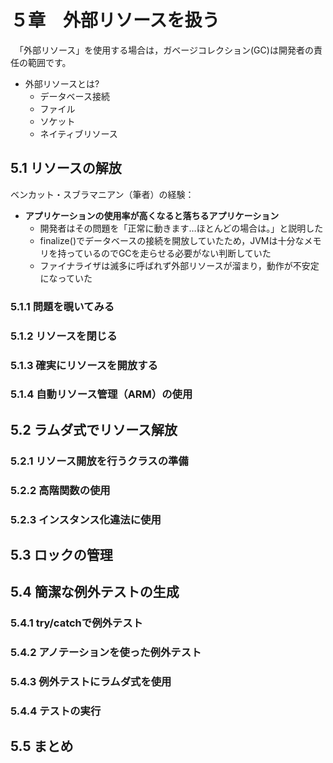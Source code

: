 # ５章　外部リソースを扱う

 　「外部リソース」を使用する場合は，ガベージコレクション(GC)は開発者の責任の範囲です。

* 外部リソースとは?
  * データベース接続
  * ファイル
  * ソケット
  * ネイティブリソース

## 5.1 リソースの解放

ベンカット・スブラマニアン（筆者）の経験： 

* **アプリケーションの使用率が高くなると落ちるアプリケーション**
  * 開発者はその問題を「正常に動きます…ほとんどの場合は。」と説明した
  * finalize()でデータベースの接続を開放していたため，JVMは十分なメモリを持っているのでGCを走らせる必要がない判断していた
  * ファイナライザは滅多に呼ばれず外部リソースが溜まり，動作が不安定になっていた

### 5.1.1 問題を覗いてみる

### 5.1.2 リソースを閉じる

### 5.1.3 確実にリソースを開放する

### 5.1.4 自動リソース管理（ARM）の使用

## 5.2 ラムダ式でリソース解放

### 5.2.1 リソース開放を行うクラスの準備

### 5.2.2 高階関数の使用

### 5.2.3 インスタンス化違法に使用

## 5.3 ロックの管理

## 5.4 簡潔な例外テストの生成

### 5.4.1 try/catchで例外テスト

### 5.4.2 アノテーションを使った例外テスト

### 5.4.3 例外テストにラムダ式を使用

### 5.4.4 テストの実行

## 5.5 まとめ


